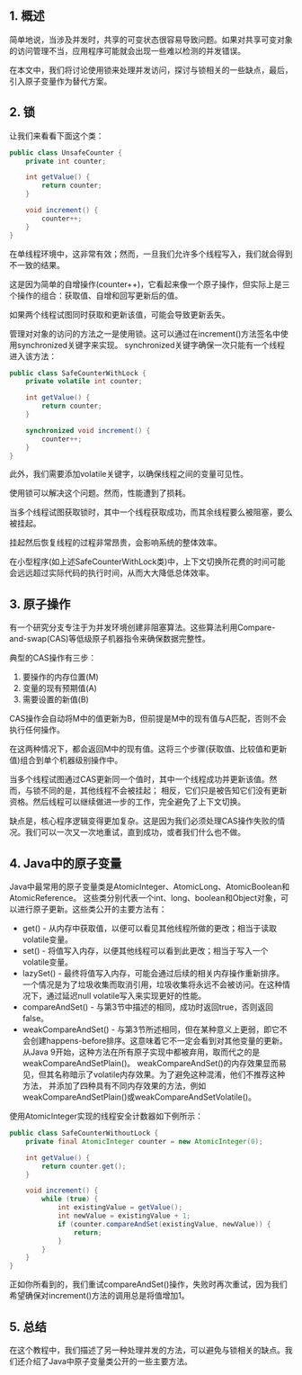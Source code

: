 ## 1. 概述

简单地说，当涉及并发时，共享的可变状态很容易导致问题。如果对共享可变对象的访问管理不当，应用程序可能就会出现一些难以检测的并发错误。

在本文中，我们将讨论使用锁来处理并发访问，探讨与锁相关的一些缺点，最后，引入原子变量作为替代方案。

## 2. 锁

让我们来看看下面这个类：

```java
public class UnsafeCounter {
    private int counter;

    int getValue() {
        return counter;
    }

    void increment() {
        counter++;
    }
}
```

在单线程环境中，这非常有效；然而，一旦我们允许多个线程写入，我们就会得到不一致的结果。

这是因为简单的自增操作(counter++)，它看起来像一个原子操作，但实际上是三个操作的组合：获取值、自增和回写更新后的值。

如果两个线程试图同时获取和更新该值，可能会导致更新丢失。

管理对对象的访问的方法之一是使用锁。这可以通过在increment()方法签名中使用synchronized关键字来实现。
synchronized关键字确保一次只能有一个线程进入该方法：

```java
public class SafeCounterWithLock {
    private volatile int counter;

    int getValue() {
        return counter;
    }

    synchronized void increment() {
        counter++;
    }
}
```

此外，我们需要添加volatile关键字，以确保线程之间的变量可见性。

使用锁可以解决这个问题。然而，性能遭到了损耗。

当多个线程试图获取锁时，其中一个线程获取成功，而其余线程要么被阻塞，要么被挂起。

挂起然后恢复线程的过程非常昂贵，会影响系统的整体效率。

在小型程序(如上述SafeCounterWithLock类)中，上下文切换所花费的时间可能会远远超过实际代码的执行时间，从而大大降低总体效率。

## 3. 原子操作

有一个研究分支专注于为并发环境创建非阻塞算法。这些算法利用Compare-and-swap(CAS)等低级原子机器指令来确保数据完整性。

典型的CAS操作有三步：

1. 要操作的内存位置(M)
2. 变量的现有预期值(A)
3. 需要设置的新值(B)

CAS操作会自动将M中的值更新为B，但前提是M中的现有值与A匹配，否则不会执行任何操作。

在这两种情况下，都会返回M中的现有值。这将三个步骤(获取值、比较值和更新值)组合到单个机器级别操作中。

当多个线程试图通过CAS更新同一个值时，其中一个线程成功并更新该值。然而，与锁不同的是，其他线程不会被挂起；
相反，它们只是被告知它们没有更新资格。然后线程可以继续做进一步的工作，完全避免了上下文切换。

缺点是，核心程序逻辑变得更加复杂。这是因为我们必须处理CAS操作失败的情况。我们可以一次又一次地重试，直到成功，或者我们什么也不做。

## 4. Java中的原子变量

Java中最常用的原子变量类是AtomicInteger、AtomicLong、AtomicBoolean和AtomicReference。
这些类分别代表一个int、long、boolean和Object对象，可以进行原子更新。这些类公开的主要方法有：

+ get() - 从内存中获取值，以便可以看见其他线程所做的更改；相当于读取volatile变量。
+ set() - 将值写入内存，以便其他线程可以看到此更改；相当于写入一个volatile变量。
+ lazySet() - 最终将值写入内存，可能会通过后续的相关内存操作重新排序。
  一个情况是为了垃圾收集而取消引用，垃圾收集将永远不会被访问。在这种情况下，通过延迟null volatile写入来实现更好的性能。
+ compareAndSet() - 与第3节中描述的相同，成功时返回true，否则返回false。
+ weakCompareAndSet() - 与第3节所述相同，但在某种意义上更弱，即它不会创建happens-before排序。这意味着它不一定会看到对其他变量的更新。
  从Java 9开始，这种方法在所有原子实现中都被弃用，取而代之的是weakCompareAndSetPlain()。
  weakCompareAndSet()的内存效果显而易见，但其名称暗示了volatile内存效果。为了避免这种混淆，他们不推荐这种方法，
  并添加了四种具有不同内存效果的方法，例如weakCompareAndSetPlain()或weakCompareAndSetVolatile()。

使用AtomicInteger实现的线程安全计数器如下例所示：

```java
public class SafeCounterWithoutLock {
    private final AtomicInteger counter = new AtomicInteger(0);

    int getValue() {
        return counter.get();
    }

    void increment() {
        while (true) {
            int existingValue = getValue();
            int newValue = existingValue + 1;
            if (counter.compareAndSet(existingValue, newValue)) {
                return;
            }
        }
    }
}
```

正如你所看到的，我们重试compareAndSet()操作，失败时再次重试，因为我们希望确保对increment()方法的调用总是将值增加1。

## 5. 总结

在这个教程中，我们描述了另一种处理并发的方法，可以避免与锁相关的缺点。我们还介绍了Java中原子变量类公开的一些主要方法。